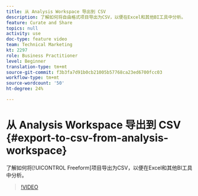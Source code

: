 ```yaml
---
title: 从 Analysis Workspace 导出到 CSV
description: 了解如何将自由格式项目导出为CSV，以便在Excel和其他BI工具中分析。
feature: Curate and Share
topics: null
activity: use
doc-type: feature video
team: Technical Marketing
kt: 2297
role: Business Practitioner
level: Beginner
translation-type: tm+mt
source-git-commit: f3b3fa7d91b0cb21005b57768ca23ed6700fcc03
workflow-type: tm+mt
source-wordcount: '50'
ht-degree: 24%

---
```



# 从 Analysis Workspace 导出到 CSV {#export-to-csv-from-analysis-workspace}

了解如何将[!UICONTROL Freeform]项目导出为CSV，以便在Excel和其他BI工具中分析。

>[!VIDEO](https://video.tv.adobe.com/v/24712/?quality=12)
